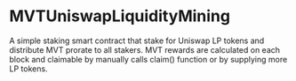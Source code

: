 # MVTUniswapLiquidityMining

A simple staking smart contract that stake for Uniswap LP tokens and distribute MVT prorate to all stakers. MVT rewards are calculated on each block and claimable by manually calls claim() function or by supplying more LP tokens.
